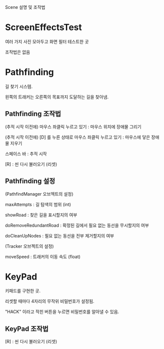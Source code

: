Scene 설명 및 조작법

# ScreenEffectsTest
여러 가지 사진 모아두고 화면 필터 테스트한 곳

조작법은 없음

# Pathfinding
길 찾기 시스템.

왼쪽의 트래커는 오른쪽의 목표까지 도달하는 길을 찾아냄.

## Pathfinding 조작법
(추적 시작 이전에) 마우스 좌클릭 누르고 있기 : 마우스 위치에 장애물 그리기

(추적 시작 이전에) [D] 를 누른 상태로 마우스 좌클릭 누르고 있기 : 마우스에 닿은 장애물 지우기

스페이스 바 : 추적 시작

[R] : 씬 다시 불러오기 (리셋)

## Pathfinding 설정
(PathfindManager 오브젝트의 설정)

maxAttempts : 길 탐색의 범위 (int)

showRoad : 찾은 길을 표시할지의 여부

doRemoveRedundantRoad : 확정된 길에서 필요 없는 동선을 무시할지의 여부

doCleanUpNodes : 필요 없는 동선을 전부 제거할지의 여부


(Tracker 오브젝트의 설정)

moveSpeed : 트래커의 이동 속도 (float)

# KeyPad
키패드를 구현한 곳.

리셋할 때마다 4자리의 무작위 비밀번호가 설정됨.

"HACK" 이라고 적힌 버튼을 누르면 비밀번호를 알아낼 수 있음.


## KeyPad 조작법
[R] : 씬 다시 불러오기 (리셋)